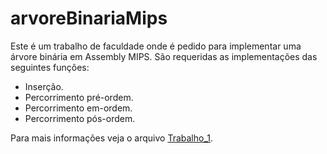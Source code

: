 # arvoreBinariaMips
Este é um trabalho de faculdade onde é pedido para implementar uma árvore binária em Assembly MIPS.
São requeridas as implementações das seguintes funções:
- Inserção.
- Percorrimento pré-ordem.
- Percorrimento em-ordem.
- Percorrimento pós-ordem.

Para mais informações veja o arquivo [Trabalho_1](https://github.com/fvvsantana/arvoreBinariaMips2/blob/master/Trabalho_1.pdf).
